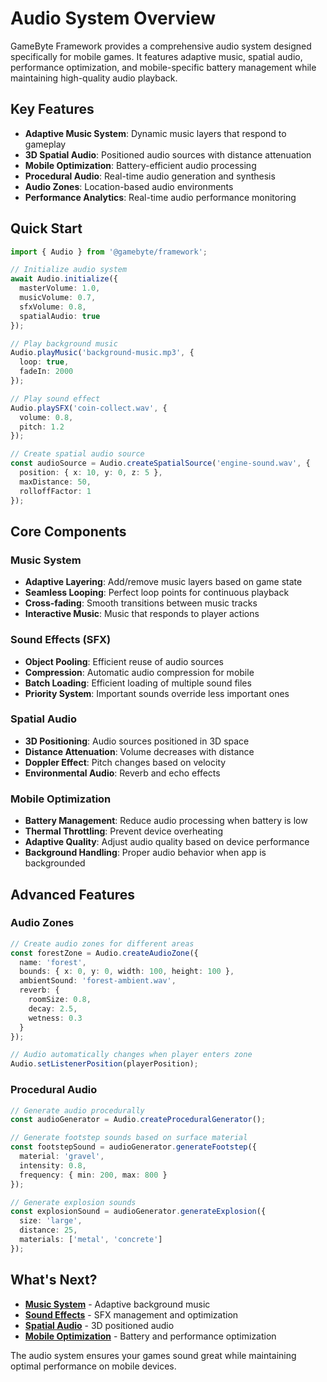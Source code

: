 # Audio System Overview

GameByte Framework provides a comprehensive audio system designed specifically for mobile games. It features adaptive music, spatial audio, performance optimization, and mobile-specific battery management while maintaining high-quality audio playback.

## Key Features

- **Adaptive Music System**: Dynamic music layers that respond to gameplay
- **3D Spatial Audio**: Positioned audio sources with distance attenuation
- **Mobile Optimization**: Battery-efficient audio processing
- **Procedural Audio**: Real-time audio generation and synthesis
- **Audio Zones**: Location-based audio environments
- **Performance Analytics**: Real-time audio performance monitoring

## Quick Start

```typescript
import { Audio } from '@gamebyte/framework';

// Initialize audio system
await Audio.initialize({
  masterVolume: 1.0,
  musicVolume: 0.7,
  sfxVolume: 0.8,
  spatialAudio: true
});

// Play background music
Audio.playMusic('background-music.mp3', {
  loop: true,
  fadeIn: 2000
});

// Play sound effect
Audio.playSFX('coin-collect.wav', {
  volume: 0.8,
  pitch: 1.2
});

// Create spatial audio source
const audioSource = Audio.createSpatialSource('engine-sound.wav', {
  position: { x: 10, y: 0, z: 5 },
  maxDistance: 50,
  rolloffFactor: 1
});
```

## Core Components

### Music System
- **Adaptive Layering**: Add/remove music layers based on game state
- **Seamless Looping**: Perfect loop points for continuous playback
- **Cross-fading**: Smooth transitions between music tracks
- **Interactive Music**: Music that responds to player actions

### Sound Effects (SFX)
- **Object Pooling**: Efficient reuse of audio sources
- **Compression**: Automatic audio compression for mobile
- **Batch Loading**: Efficient loading of multiple sound files
- **Priority System**: Important sounds override less important ones

### Spatial Audio
- **3D Positioning**: Audio sources positioned in 3D space
- **Distance Attenuation**: Volume decreases with distance
- **Doppler Effect**: Pitch changes based on velocity
- **Environmental Audio**: Reverb and echo effects

### Mobile Optimization
- **Battery Management**: Reduce audio processing when battery is low
- **Thermal Throttling**: Prevent device overheating
- **Adaptive Quality**: Adjust audio quality based on device performance
- **Background Handling**: Proper audio behavior when app is backgrounded

## Advanced Features

### Audio Zones
```typescript
// Create audio zones for different areas
const forestZone = Audio.createAudioZone({
  name: 'forest',
  bounds: { x: 0, y: 0, width: 100, height: 100 },
  ambientSound: 'forest-ambient.wav',
  reverb: {
    roomSize: 0.8,
    decay: 2.5,
    wetness: 0.3
  }
});

// Audio automatically changes when player enters zone
Audio.setListenerPosition(playerPosition);
```

### Procedural Audio
```typescript
// Generate audio procedurally
const audioGenerator = Audio.createProceduralGenerator();

// Generate footstep sounds based on surface material
const footstepSound = audioGenerator.generateFootstep({
  material: 'gravel',
  intensity: 0.8,
  frequency: { min: 200, max: 800 }
});

// Generate explosion sounds
const explosionSound = audioGenerator.generateExplosion({
  size: 'large',
  distance: 25,
  materials: ['metal', 'concrete']
});
```

## What's Next?

- **[Music System](./music.md)** - Adaptive background music
- **[Sound Effects](./sound-effects.md)** - SFX management and optimization  
- **[Spatial Audio](./spatial-audio.md)** - 3D positioned audio
- **[Mobile Optimization](./mobile-optimization.md)** - Battery and performance optimization

The audio system ensures your games sound great while maintaining optimal performance on mobile devices.